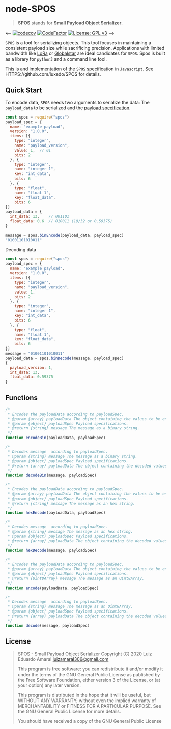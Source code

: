 # node-SPOS

> **SPOS** stands for **Small Payload Object Serializer**.

<--
[![codecov](https://codecov.io/gh/luxedo/node-spos/branch/master/graph/badge.svg)](https://codecov.io/gh/luxedo/node-spos) [![CodeFactor](https://www.codefactor.io/repository/github/luxedo/node-spos/badge)](https://www.codefactor.io/repository/github/luxedo/node-spos) [![License: GPL v3](https://img.shields.io/badge/License-GPLv3-blue.svg)](https://www.gnu.org/licenses/gpl-3.0)
-->

`SPOS` is a tool for serializing objects. This tool focuses in
maintaining a consistent payload size while sacrificing precision.
Applications with limited bandwidth like [LoRa](https://lora-alliance.org/)
or [Globalstar](https://www.globalstar.com/en-us/) are ideal candidates
for `SPOS`. Spos is built as a library for `python3` and a command line
tool.

This is and implementation of the `SPOS` specification in `Javascript`. See
HTTPS://github.com/luxedo/SPOS for details.

## Quick Start

To encode data, `SPOS` needs two arguments to serialize the data: The `payload_data` to be serialized and the [payload specification](https://github.com/luxedo/SPOS#Payload-specification).

```javascript
const spos = require("spos")
payload_spec = {
  name: "example payload",
  version: "1.0.0",
  items: [{
    type: "integer",
    name: "payload_version",
    value: 1,  // 01
    bits: 2
  }, {
    type: "integer",
    name: "integer 1",
    key: "int_data",
    bits: 6
  }, {
    type: "float",
    name: "float 1",
    key: "float_data",
    bits: 6
}]
payload_data = {
  int_data: 13,    // 001101
  float_data: 0.6  // 010011 (19/32 or 0.59375)
}

message = spos.binEncode(payload_data, payload_spec)
"01001101010011"
```

Decoding data

```javascript
const spos = require("spos")
payload_spec = {
  name: "example payload",
  version: "1.0.0",
  items: [{
    type: "integer",
    name: "payload_version",
    value: 1,
    bits: 2
  }, {
    type: "integer",
    name: "integer 1",
    key: "int_data",
    bits: 6
  }, {
    type: "float",
    name: "float 1",
    key: "float_data",
    bits: 6
}]
message = "01001101010011"
payload_data = spos.binDecode(message, payload_spec)
{
  payload_version: 1,
  int_data: 13,
  float_data: 0.59375
}
```

## Functions

```javascript
/*
 * Encodes the payloadData according to payloadSpec.
 * @param {array} payloadData The object containing the values to be encoded.
 * @param {object} payloadSpec Payload specifications.
 * @return {string} message The message as a binary string.
 */
function encodeBin(payloadData, payloadSpec)
```

```javascript
/*
 * Decodes message  according to payloadSpec.
 * @param {string} message The message as a binary string.
 * @param {object} payloadSpec Payload specifications.
 * @return {array} payloadData The object containing the decoded values.
 */
function decodeBin(message, payloadSpec)
```

```javascript
/*
 * Encodes the payloadData according to payloadSpec.
 * @param {array} payloadData The object containing the values to be encoded.
 * @param {object} payloadSpec Payload specifications.
 * @return {string} message The message as an hex string.
 */
function hexEncode(payloadData, payloadSpec)
```

```javascript
/*
 * Decodes message  according to payloadSpec.
 * @param {string} message The message as an hex string.
 * @param {object} payloadSpec Payload specifications.
 * @return {array} payloadData The object containing the decoded values.
 */
function hexDecode(message, payloadSpec)
```

```javascript
/*
 * Encodes the payloadData according to payloadSpec.
 * @param {array} payloadData The object containing the values to be encoded.
 * @param {object} payloadSpec Payload specifications.
 * @return {Uint8Array} message The message as an Uint8Array.
 */
function encode(payloadData, payloadSpec)
```

```javascript
/*
 * Decodes message  according to payloadSpec.
 * @param {string} message The message as an Uint8Array.
 * @param {object} payloadSpec Payload specifications.
 * @return {array} payloadData The object containing the decoded values.
 */
function decode(message, payloadSpec)
```

## License

> SPOS - Small Payload Object Serializer
> Copyright (C) 2020 Luiz Eduardo Amaral <luizamaral306@gmail.com>
>
> This program is free software: you can redistribute it and/or modify
> it under the terms of the GNU General Public License as published by
> the Free Software Foundation, either version 3 of the License, or
> (at your option) any later version.
>
> This program is distributed in the hope that it will be useful,
> but WITHOUT ANY WARRANTY; without even the implied warranty of
> MERCHANTABILITY or FITNESS FOR A PARTICULAR PURPOSE. See the
> GNU General Public License for more details.
>
> You should have received a copy of the GNU General Public License

